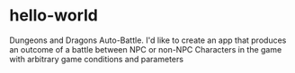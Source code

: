 # hello-world
Dungeons and Dragons Auto-Battle.
I'd like to create an app that produces an outcome of a battle between NPC or non-NPC Characters in the game
with arbitrary game conditions and parameters
